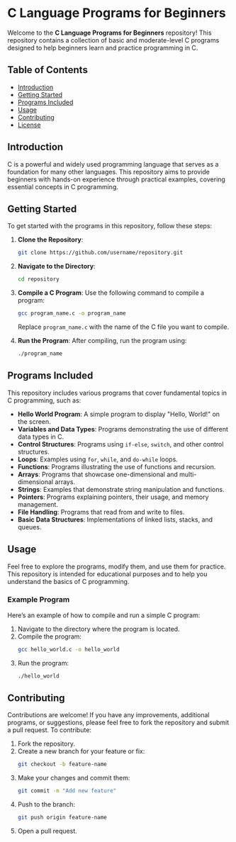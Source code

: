 # C Language Programs for Beginners

Welcome to the **C Language Programs for Beginners** repository! This repository contains a collection of basic and moderate-level C programs designed to help beginners learn and practice programming in C.

## Table of Contents

- [Introduction](#introduction)
- [Getting Started](#getting-started)
- [Programs Included](#programs-included)
- [Usage](#usage)
- [Contributing](#contributing)
- [License](#license)

## Introduction

C is a powerful and widely used programming language that serves as a foundation for many other languages. This repository aims to provide beginners with hands-on experience through practical examples, covering essential concepts in C programming.

## Getting Started

To get started with the programs in this repository, follow these steps:

1. **Clone the Repository**:
   ```bash
   git clone https://github.com/username/repository.git

2. **Navigate to the Directory**:
   ```bash
   cd repository
   ```

3. **Compile a C Program**:
   Use the following command to compile a program:
   ```bash
   gcc program_name.c -o program_name
   ```
   Replace `program_name.c` with the name of the C file you want to compile.

4. **Run the Program**:
   After compiling, run the program using:
   ```bash
   ./program_name
   ```

## Programs Included

This repository includes various programs that cover fundamental topics in C programming, such as:

- **Hello World Program**: A simple program to display "Hello, World!" on the screen.
- **Variables and Data Types**: Programs demonstrating the use of different data types in C.
- **Control Structures**: Programs using `if-else`, `switch`, and other control structures.
- **Loops**: Examples using `for`, `while`, and `do-while` loops.
- **Functions**: Programs illustrating the use of functions and recursion.
- **Arrays**: Programs that showcase one-dimensional and multi-dimensional arrays.
- **Strings**: Examples that demonstrate string manipulation and functions.
- **Pointers**: Programs explaining pointers, their usage, and memory management.
- **File Handling**: Programs that read from and write to files.
- **Basic Data Structures**: Implementations of linked lists, stacks, and queues.

## Usage

Feel free to explore the programs, modify them, and use them for practice. This repository is intended for educational purposes and to help you understand the basics of C programming.

### Example Program

Here’s an example of how to compile and run a simple C program:

1. Navigate to the directory where the program is located.
2. Compile the program:
   ```bash
   gcc hello_world.c -o hello_world
   ```
3. Run the program:
   ```bash
   ./hello_world
   ```

## Contributing

Contributions are welcome! If you have any improvements, additional programs, or suggestions, please feel free to fork the repository and submit a pull request. To contribute:

1. Fork the repository.
2. Create a new branch for your feature or fix:
   ```bash
   git checkout -b feature-name
   ```
3. Make your changes and commit them:
   ```bash
   git commit -m "Add new feature"
   ```
4. Push to the branch:
   ```bash
   git push origin feature-name
   ```
5. Open a pull request.
